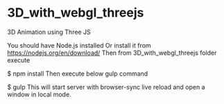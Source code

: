 # 3D_with_webgl_threejs
3D Animation using Three JS

You should have Node.js installed Or install it from https://nodejs.org/en/download/
Then from 3D_with_webgl_threejs folder execute

$ npm install
Then execute below gulp command

$ gulp
This will start server with browser-sync live reload and open a window in local mode.
